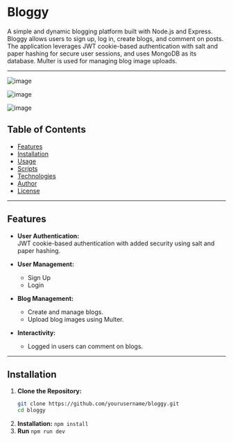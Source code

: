 # Bloggy

A simple and dynamic blogging platform built with Node.js and Express. Bloggy allows users to sign up, log in, create blogs, and comment on posts. The application leverages JWT cookie-based authentication with salt and paper hashing for secure user sessions, and uses MongoDB as its database. Multer is used for managing blog image uploads.

---

![image](https://github.com/user-attachments/assets/4f61e592-0351-4c8c-9e3b-bfc0494192a7)

![image](https://github.com/user-attachments/assets/2b34940e-dad4-43f5-95eb-c6fdaad85fcc)

![image](https://github.com/user-attachments/assets/472d144e-1568-40a8-acf3-871d36504092)



## Table of Contents

- [Features](#features)
- [Installation](#installation)
- [Usage](#usage)
- [Scripts](#scripts)
- [Technologies](#technologies)
- [Author](#author)
- [License](#license)

---

## Features

- **User Authentication:**  
  JWT cookie-based authentication with added security using salt and paper hashing.
  
- **User Management:**  
  - Sign Up  
  - Login

- **Blog Management:**  
  - Create and manage blogs.
  - Upload blog images using Multer.

- **Interactivity:**  
  - Logged in users can comment on blogs.

---

## Installation

1. **Clone the Repository:**
   ```bash
   git clone https://github.com/yourusername/bloggy.git
   cd bloggy
2. **Installation:**
   ``` npm install  ```
3. **Run**
   ```npm run dev```   
